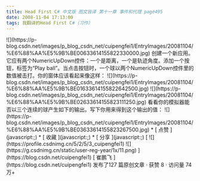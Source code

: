 ```yaml
---
title: Head First C# 中文版 图文皆译 第十一章 事件和代理 page495
date: 2008-11-04 17:13:00
tags: 我翻译的Head First C#（习作）
---
```

<?xml:namespace prefix = o ns = "urn:schemas-microsoft-com:office:office" />

![](https://p-blog.csdn.net/images/p_blog_csdn_net/cuipengfei1/EntryImages/20081104/%E6%88%AA%E5%9B%BE00633614155822330000.jpg)

创建一个新应用。它应有两个NumericUpDown控件：一个是距离，一个是轨迹角度。添加一个按钮，标签为“Play
ball”。当点击按钮时，一个球以两个NumericUpDown控件里的数值被击打。你的窗体应该看起来像这样：

![](https://p-blog.csdn.net/images/p_blog_csdn_net/cuipengfei1/EntryImages/20081104/%E6%88%AA%E5%9B%BE01633614155822642500.jpg)

![](https://p-blog.csdn.net/images/p_blog_csdn_net/cuipengfei1/EntryImages/20081104/%E6%88%AA%E5%9B%BE02633614155823111250.jpg)

看看你的模拟器能否以三个连续的球产生如下的输出。写下你用来得到这个输出的值：

![](https://p-blog.csdn.net/images/p_blog_csdn_net/cuipengfei1/EntryImages/20081104/%E6%88%AA%E5%9B%BE03633614155823267500.jpg)

  * [ 点赞  ](javascript:;)
  * [ 收藏  ](javascript:;)
  * [ 分享 ](javascript:;)

[ ![](https://profile.csdnimg.cn/5/2/5/3_cuipengfei1)
![](https://g.csdnimg.cn/static/user-reg-year/1x/11.png)
](https://blog.csdn.net/cuipengfei1)

[ 崔鹏飞 ](https://blog.csdn.net/cuipengfei1)

发布了127 篇原创文章  ·  获赞 8  ·  访问量 74万+

